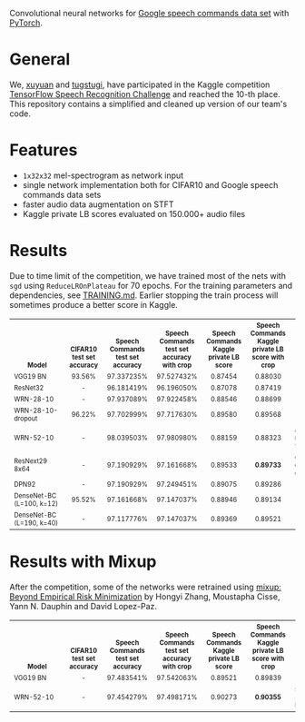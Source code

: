 Convolutional neural networks for [Google speech commands data set](https://research.googleblog.com/2017/08/launching-speech-commands-dataset.html)
with [PyTorch](http://pytorch.org/).

# General
We, [xuyuan](https://github.com/xuyuan) and [tugstugi](https://github.com/tugstugi), have participated
in the Kaggle competition [TensorFlow Speech Recognition Challenge](https://www.kaggle.com/c/tensorflow-speech-recognition-challenge)
and reached the 10-th place. This repository contains a simplified and cleaned up version of our team's code.

# Features
* `1x32x32` mel-spectrogram as network input
* single network implementation both for CIFAR10 and Google speech commands data sets
* faster audio data augmentation on STFT
* Kaggle private LB scores evaluated on 150.000+ audio files

# Results
Due to time limit of the competition, we have trained most of the nets with `sgd` using `ReduceLROnPlateau` for 70 epochs.
For the training parameters and dependencies, see [TRAINING.md](TRAINING.md). Earlier stopping the train process will sometimes produce a better score in Kaggle.

<table><tbody>
<th valign="bottom"><sup><sub>&nbsp;&nbsp;&nbsp;&nbsp;&nbsp;&nbsp;&nbsp;&nbsp;Model&nbsp;&nbsp;&nbsp;&nbsp;&nbsp;&nbsp;&nbsp;&nbsp;</sub></sup></th>
<th valign="bottom"><sup><sub>CIFAR10<br/>test set<br/>accuracy</sub></sup></th>
<th valign="bottom"><sup><sub>Speech Commands<br/>test set<br/>accuracy</sub></sup></th>
<th valign="bottom"><sup><sub>Speech Commands<br/>test set<br/>accuracy with crop</sub></sup></th>
<th valign="bottom"><sup><sub>Speech Commands<br/>Kaggle private LB<br/>score</sub></sup></th>
<th valign="bottom"><sup><sub>Speech Commands<br/>Kaggle private LB<br/>score with crop</sub></sup></th>
<th valign="bottom"><sup><sub>&nbsp;&nbsp;&nbsp;&nbsp;&nbsp;&nbsp;&nbsp;&nbsp;Remarks&nbsp;&nbsp;&nbsp;&nbsp;&nbsp;&nbsp;&nbsp;&nbsp;</sub></sup></th>

<tr>
<td align="left"><sup><sub>VGG19 BN</sub></sup></td>
<td align="center"><sup><sub>93.56%</sub></sup></td>
<td align="center"><sup><sub>97.337235%</sub></sup></td>
<td align="center"><sup><sub>97.527432%</sub></sup></td>
<td align="center"><sup><sub>0.87454</sub></sup></td>
<td align="center"><sup><sub>0.88030</sub></sup></td>
<td align="left"><sup><sub></sub></sup></td>
</tr>

<tr>
<td align="left"><sup><sub>ResNet32</sub></sup></td>
<td align="center"><sup><sub>-</sub></sup></td>
<td align="center"><sup><sub>96.181419%</sub></sup></td>
<td align="center"><sup><sub>96.196050%</sub></sup></td>
<td align="center"><sup><sub>0.87078</sub></sup></td>
<td align="center"><sup><sub>0.87419</sub></sup></td>
<td align="left"><sup><sub></sub></sup></td>
</tr>

<tr>
<td align="left"><sup><sub>WRN-28-10</sub></sup></td>
<td align="center"><sup><sub>-</sub></sup></td>
<td align="center"><sup><sub>97.937089%</sub></sup></td>
<td align="center"><sup><sub>97.922458%</sub></sup></td>
<td align="center"><sup><sub>0.88546</sub></sup></td>
<td align="center"><sup><sub>0.88699</sub></sup></td>
<td align="left"><sup><sub></sub></sup></td>
</tr>

<tr>
<td align="left"><sup><sub>WRN-28-10-dropout</sub></sup></td>
<td align="center"><sup><sub>96.22%</sub></sup></td>
<td align="center"><sup><sub>97.702999%</sub></sup></td>
<td align="center"><sup><sub>97.717630%</sub></sup></td>
<td align="center"><sup><sub>0.89580</sub></sup></td>
<td align="center"><sup><sub>0.89568</sub></sup></td>
<td align="left"><sup><sub></sub></sup></td>
</tr>

<tr>
<td align="left"><sup><sub>WRN-52-10</sub></sup></td>
<td align="center"><sup><sub>-</sub></sup></td>
<td align="center"><sup><sub>98.039503%</sub></sup></td>
<td align="center"><sup><sub>97.980980%</sub></sup></td>
<td align="center"><sup><sub>0.88159</sub></sup></td>
<td align="center"><sup><sub>0.88323</sub></sup></td>
<td align="left"><sup><sub>another trained model has 97.52%/<b>0.89322</b></sub></sup></td>
</tr>

<tr>
<td align="left"><sup><sub>ResNext29 8x64</sub></sup></td>
<td align="center"><sup><sub>-</sub></sup></td>
<td align="center"><sup><sub>97.190929%</sub></sup></td>
<td align="center"><sup><sub>97.161668%</sub></sup></td>
<td align="center"><sup><sub>0.89533</sub></sup></td>
<td align="center"><sup><sub><b>0.89733</b></sub></sup></td>
<td align="left"><sup><sub>our best model during competition</sub></sup></td>
</tr>

<tr>
<td align="left"><sup><sub>DPN92</sub></sup></td>
<td align="center"><sup><sub>-</sub></sup></td>
<td align="center"><sup><sub>97.190929%</sub></sup></td>
<td align="center"><sup><sub>97.249451%</sub></sup></td>
<td align="center"><sup><sub>0.89075</sub></sup></td>
<td align="center"><sup><sub>0.89286</sub></sup></td>
<td align="left"><sup><sub></sub></sup></td>
</tr>

<tr>
<td align="left"><sup><sub>DenseNet-BC (L=100, k=12)</sub></sup></td>
<td align="center"><sup><sub>95.52%</sub></sup></td>
<td align="center"><sup><sub>97.161668%</sub></sup></td>
<td align="center"><sup><sub>97.147037%</sub></sup></td>
<td align="center"><sup><sub>0.88946</sub></sup></td>
<td align="center"><sup><sub>0.89134</sub></sup></td>
<td align="left"><sup><sub></sub></sup></td>
</tr>

<tr>
<td align="left"><sup><sub>DenseNet-BC (L=190, k=40)</sub></sup></td>
<td align="center"><sup><sub>-</sub></sup></td>
<td align="center"><sup><sub>97.117776%</sub></sup></td>
<td align="center"><sup><sub>97.147037%</sub></sup></td>
<td align="center"><sup><sub>0.89369</sub></sup></td>
<td align="center"><sup><sub>0.89521</sub></sup></td>
<td align="left"><sup><sub></sub></sup></td>
</tr>

</tbody></table>

# Results with Mixup

After the competition, some of the networks were retrained using [mixup: Beyond Empirical Risk Minimization](https://arxiv.org/abs/1710.09412) by Hongyi Zhang, Moustapha Cisse, Yann N. Dauphin and David Lopez-Paz.

<table><tbody>
<th valign="bottom"><sup><sub>&nbsp;&nbsp;&nbsp;&nbsp;&nbsp;&nbsp;&nbsp;&nbsp;Model&nbsp;&nbsp;&nbsp;&nbsp;&nbsp;&nbsp;&nbsp;&nbsp;</sub></sup></th>
<th valign="bottom"><sup><sub>CIFAR10<br/>test set<br/>accuracy</sub></sup></th>
<th valign="bottom"><sup><sub>Speech Commands<br/>test set<br/>accuracy</sub></sup></th>
<th valign="bottom"><sup><sub>Speech Commands<br/>test set<br/>accuracy with crop</sub></sup></th>
<th valign="bottom"><sup><sub>Speech Commands<br/>Kaggle private LB<br/>score</sub></sup></th>
<th valign="bottom"><sup><sub>Speech Commands<br/>Kaggle private LB<br/>score with crop</sub></sup></th>
<th valign="bottom"><sup><sub>&nbsp;&nbsp;&nbsp;&nbsp;&nbsp;&nbsp;&nbsp;&nbsp;Remarks&nbsp;&nbsp;&nbsp;&nbsp;&nbsp;&nbsp;&nbsp;&nbsp;</sub></sup></th>

<tr>
<td align="left"><sup><sub>VGG19 BN</sub></sup></td>
<td align="center"><sup><sub>-</sub></sup></td>
<td align="center"><sup><sub>97.483541%</sub></sup></td>
<td align="center"><sup><sub>97.542063%</sub></sup></td>
<td align="center"><sup><sub>0.89521</sub></sup></td>
<td align="center"><sup><sub>0.89839</sub></sup></td>
<td align="left"><sup><sub></sub></sup></td>
</tr>

<tr>
<td align="left"><sup><sub>WRN-52-10</sub></sup></td>
<td align="center"><sup><sub>-</sub></sup></td>
<td align="center"><sup><sub>97.454279%</sub></sup></td>
<td align="center"><sup><sub>97.498171%</sub></sup></td>
<td align="center"><sup><sub>0.90273</sub></sup></td>
<td align="center"><sup><sub><b>0.90355</b></sub></sup></td>
<td align="left"><sup><sub>same score as the 16-th place in Kaggle</sub></sup></td>
</tr>

</tbody></table>

